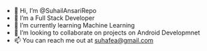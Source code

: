 - 👋 Hi, I’m @SuhailAnsariRepo
- 👀 I’m a Full Stack Developer
- 🌱 I’m currently learning Machine Learning
- 💞️ I’m looking to collaborate on projects on Android Developmnet
- 📫 You can reach me out at suhafea@gmail.com

<!---
SuhailAnsariRepo/SuhailAnsariRepo is a ✨ special ✨ repository because its `README.md` (this file) appears on your GitHub profile.
You can click the Preview link to take a look at your changes.
--->
